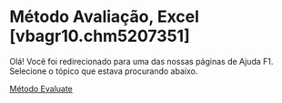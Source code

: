 
# Método Avaliação, Excel [vbagr10.chm5207351]

Olá! Você foi redirecionado para uma das nossas páginas de Ajuda F1. Selecione o tópico que estava procurando abaixo.

[Método Evaluate](http://msdn.microsoft.com/library/d5f49471-9047-6f72-1f0e-ccd891e73724%28Office.15%29.aspx)
